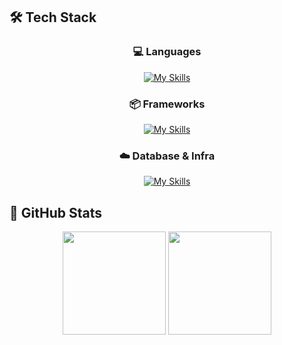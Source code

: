 ## 🛠 Tech Stack

<div align="center">

### 💻 Languages
[![My Skills](https://skillicons.dev/icons?i=python,java)](https://skillicons.dev)
### 📦 Frameworks
[![My Skills](https://skillicons.dev/icons?i=django,spring)](https://skillicons.dev)
### ☁️ Database & Infra
[![My Skills](https://skillicons.dev/icons?i=mysql,azure,aws)](https://skillicons.dev)

</div>

## 🌟 GitHub Stats
<div align="center">
    <img src="https://github-readme-stats.vercel.app/api?username=gguip1&theme=transparent&hide_title=false&hide_border=false&show_icons=true&count_private=true" height="165" />
    <img src="https://github-readme-stats.vercel.app/api/top-langs/?username=gguip1&theme=transparent&layout=compact&hide_border=false" height="165" />
</div>

